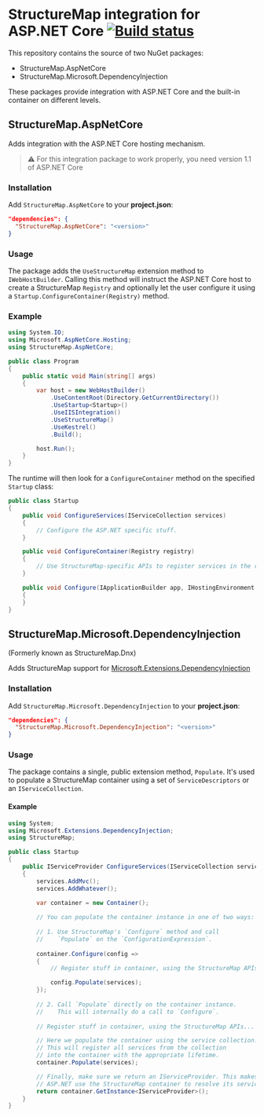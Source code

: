 # StructureMap integration for ASP.NET Core [![Build status](https://ci.appveyor.com/api/projects/status/i8r7pb6kqcvj9vdq/branch/master?svg=true)](https://ci.appveyor.com/project/khellang/structuremap-microsoft-dependencyinjection/branch/master)


This repository contains the source of two NuGet packages:

 - StructureMap.AspNetCore
 - StructureMap.Microsoft.DependencyInjection

These packages provide integration with ASP.NET Core and the built-in container on different levels.

## StructureMap.AspNetCore

Adds integration with the ASP.NET Core hosting mechanism.

> :warning: For this integration package to work properly, you need version 1.1 of ASP.NET Core

### Installation

Add `StructureMap.AspNetCore` to your **project.json**:

```json
"dependencies": {
  "StructureMap.AspNetCore": "<version>"
}
```

### Usage

The package adds the `UseStructureMap` extension method to `IWebHostBuilder`. Calling this method will instruct the ASP.NET Core host to
create a StructureMap `Registry` and optionally let the user configure it using a `Startup.ConfigureContainer(Registry)` method.

### Example

```csharp
using System.IO;
using Microsoft.AspNetCore.Hosting;
using StructureMap.AspNetCore;

public class Program
{
    public static void Main(string[] args)
    {
        var host = new WebHostBuilder()
            .UseContentRoot(Directory.GetCurrentDirectory())
            .UseStartup<Startup>()
            .UseIISIntegration()
            .UseStructureMap()
            .UseKestrel()
            .Build();

        host.Run();
    }
}
```

The runtime will then look for a `ConfigureContainer` method on the specified `Startup` class:

```csharp
public class Startup
{
    public void ConfigureServices(IServiceCollection services)
    {
        // Configure the ASP.NET specific stuff.
    }

    public void ConfigureContainer(Registry registry)
    {
        // Use StructureMap-specific APIs to register services in the registry.
    }

    public void Configure(IApplicationBuilder app, IHostingEnvironment env, ILoggerFactory loggerFactory)
    {
    }
}
```


## StructureMap.Microsoft.DependencyInjection

(Formerly known as StructureMap.Dnx)

Adds StructureMap support for [Microsoft.Extensions.DependencyInjection](https://github.com/aspnet/DependencyInjection)

### Installation

Add `StructureMap.Microsoft.DependencyInjection` to your **project.json**:

```json
"dependencies": {
  "StructureMap.Microsoft.DependencyInjection": "<version>"
}
```

### Usage

The package contains a single, public extension method, `Populate`.
It's used to populate a StructureMap container using a set of `ServiceDescriptors` or an `IServiceCollection`.

#### Example

```csharp
using System;
using Microsoft.Extensions.DependencyInjection;
using StructureMap;

public class Startup
{
    public IServiceProvider ConfigureServices(IServiceCollection services)
    {
        services.AddMvc();
        services.AddWhatever();

        var container = new Container();
        
        // You can populate the container instance in one of two ways:
        
        // 1. Use StructureMap's `Configure` method and call
        //    `Populate` on the `ConfigurationExpression`.
        
        container.Configure(config =>
        {
            // Register stuff in container, using the StructureMap APIs...

            config.Populate(services);
        });
        
        // 2. Call `Populate` directly on the container instance.
        //    This will internally do a call to `Configure`.
        
        // Register stuff in container, using the StructureMap APIs...

        // Here we populate the container using the service collection.
        // This will register all services from the collection
        // into the container with the appropriate lifetime.
        container.Populate(services);

        // Finally, make sure we return an IServiceProvider. This makes
        // ASP.NET use the StructureMap container to resolve its services.
        return container.GetInstance<IServiceProvider>();
    }
}
```

